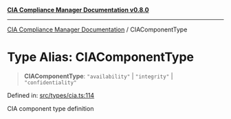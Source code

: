 [**CIA Compliance Manager Documentation v0.8.0**](../README.md)

***

[CIA Compliance Manager Documentation](../globals.md) / CIAComponentType

# Type Alias: CIAComponentType

> **CIAComponentType**: `"availability"` \| `"integrity"` \| `"confidentiality"`

Defined in: [src/types/cia.ts:114](https://github.com/Hack23/cia-compliance-manager/blob/cb6149c89796a3270553cf52dea8f2c5b402dd17/src/types/cia.ts#L114)

CIA component type definition
